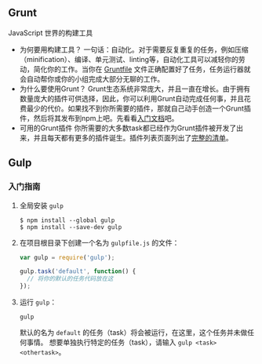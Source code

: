 ## Grunt
JavaScript 世界的构建工具

* 为何要用构建工具？
  一句话：自动化。对于需要反复重复的任务，例如压缩（minification）、编译、单元测试、linting等，自动化工具可以减轻你的劳动，简化你的工作。当你在 [Gruntfile](http://www.gruntjs.net/sample-gruntfile) 文件正确配置好了任务，任务运行器就会自动帮你或你的小组完成大部分无聊的工作。
* 为什么要使用Grunt？
  Grunt生态系统非常庞大，并且一直在增长。由于拥有数量庞大的插件可供选择，因此，你可以利用Grunt自动完成任何事，并且花费最少的代价。如果找不到你所需要的插件，那就自己动手创造一个Grunt插件，然后将其发布到npm上吧。先看看[入门文档](http://www.gruntjs.net/getting-started)吧。
* 可用的Grunt插件
  你所需要的大多数task都已经作为Grunt插件被开发了出来，并且每天都有更多的插件诞生。插件列表页面列出了[完整的清单](http://www.gruntjs.net/plugins)。



## Gulp
### 入门指南
1. 全局安装 `gulp`  
    ```
    $ npm install --global gulp
    $ npm install --save-dev gulp
    ```
2. 在项目根目录下创建一个名为 `gulpfile.js` 的文件：
    ```javascript
    var gulp = require('gulp');

    gulp.task('default', function() {
      // 将你的默认的任务代码放在这
    });
    ```
4. 运行 `gulp`：
    ```
    gulp
    ```
    默认的名为 `default` 的任务（task）将会被运行，在这里，这个任务并未做任何事情。
    想要单独执行特定的任务（task），请输入 `gulp <task> <othertask>`。


    